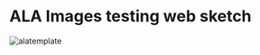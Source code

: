 # ALA Images testing web sketch
![alatemplate](https://user-images.githubusercontent.com/10482948/190888958-b95559b9-1510-41ed-aa74-2e5b13040cde.JPG)
